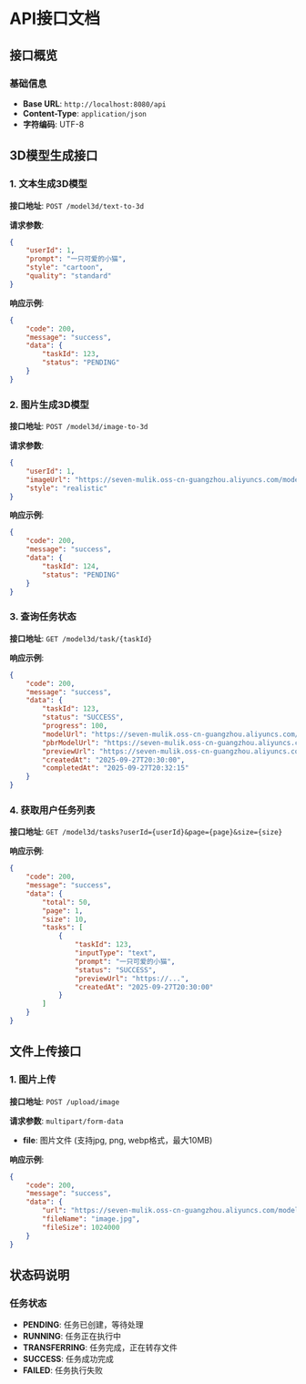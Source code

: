 # API接口文档

## 接口概览

### 基础信息
- **Base URL**: `http://localhost:8080/api`
- **Content-Type**: `application/json`
- **字符编码**: UTF-8

## 3D模型生成接口

### 1. 文本生成3D模型
**接口地址**: `POST /model3d/text-to-3d`

**请求参数**:
```json
{
    "userId": 1,
    "prompt": "一只可爱的小猫",
    "style": "cartoon",
    "quality": "standard"
}
```

**响应示例**:
```json
{
    "code": 200,
    "message": "success",
    "data": {
        "taskId": 123,
        "status": "PENDING"
    }
}
```

### 2. 图片生成3D模型
**接口地址**: `POST /model3d/image-to-3d`

**请求参数**:
```json
{
    "userId": 1,
    "imageUrl": "https://seven-mulik.oss-cn-guangzhou.aliyuncs.com/model3d/upload/images/2025/09/27/example.jpg",
    "style": "realistic"
}
```

**响应示例**:
```json
{
    "code": 200,
    "message": "success",
    "data": {
        "taskId": 124,
        "status": "PENDING"
    }
}
```

### 3. 查询任务状态
**接口地址**: `GET /model3d/task/{taskId}`

**响应示例**:
```json
{
    "code": 200,
    "message": "success",
    "data": {
        "taskId": 123,
        "status": "SUCCESS",
        "progress": 100,
        "modelUrl": "https://seven-mulik.oss-cn-guangzhou.aliyuncs.com/model3d/model/2025/09/27/model.glb",
        "pbrModelUrl": "https://seven-mulik.oss-cn-guangzhou.aliyuncs.com/model3d/pbr_model/2025/09/27/pbr_model.glb",
        "previewUrl": "https://seven-mulik.oss-cn-guangzhou.aliyuncs.com/model3d/preview/2025/09/27/preview.webp",
        "createdAt": "2025-09-27T20:30:00",
        "completedAt": "2025-09-27T20:32:15"
    }
}
```

### 4. 获取用户任务列表
**接口地址**: `GET /model3d/tasks?userId={userId}&page={page}&size={size}`

**响应示例**:
```json
{
    "code": 200,
    "message": "success",
    "data": {
        "total": 50,
        "page": 1,
        "size": 10,
        "tasks": [
            {
                "taskId": 123,
                "inputType": "text",
                "prompt": "一只可爱的小猫",
                "status": "SUCCESS",
                "previewUrl": "https://...",
                "createdAt": "2025-09-27T20:30:00"
            }
        ]
    }
}
```

## 文件上传接口

### 1. 图片上传
**接口地址**: `POST /upload/image`

**请求参数**: `multipart/form-data`
- **file**: 图片文件 (支持jpg, png, webp格式，最大10MB)

**响应示例**:
```json
{
    "code": 200,
    "message": "success",
    "data": {
        "url": "https://seven-mulik.oss-cn-guangzhou.aliyuncs.com/model3d/upload/images/2025/09/27/image.jpg",
        "fileName": "image.jpg",
        "fileSize": 1024000
    }
}
```

## 状态码说明

### 任务状态
- **PENDING**: 任务已创建，等待处理
- **RUNNING**: 任务正在执行中
- **TRANSFERRING**: 任务完成，正在转存文件
- **SUCCESS**: 任务成功完成
- **FAILED**: 任务执行失败

